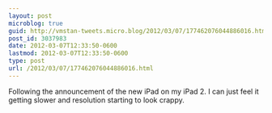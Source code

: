 ```yaml
---
layout: post
microblog: true
guid: http://vmstan-tweets.micro.blog/2012/03/07/177462076044886016.html
post_id: 3037983
date: 2012-03-07T12:33:50-0600
lastmod: 2012-03-07T12:33:50-0600
type: post
url: /2012/03/07/177462076044886016.html
---
```

Following the announcement of the new iPad on my iPad 2. I can just feel it getting slower and resolution starting to look crappy.
